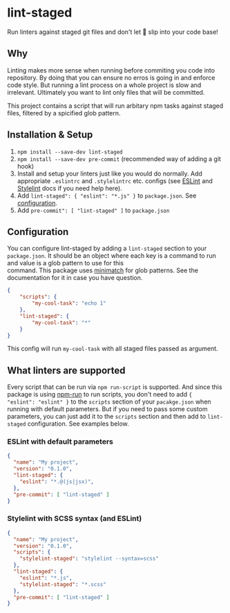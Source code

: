 # lint-staged

Run linters against staged git files and don't let :poop: slip into your code base! 

## Why

Linting makes more sense when running before commiting you code into repository. By doing that you
can ensure no erros is going in and enforce code style. But running a lint process on a whole 
project is slow and irrelevant. Ultimately you want to lint only files that will be committed. 

This project contains a script that will run arbitary npm tasks against staged files, filtered by
a spicified glob pattern.

## Installation & Setup

1. `npm install --save-dev lint-staged`
1. `npm install --save-dev pre-commit` (recommended way of adding a git hook)
1. Install and setup your linters just like you would do normally. Add appropriate `.eslintrc` and `.stylelintrc` etc. configs (see [ESLint](http://eslint.org) and [Stylelint](http://stylelint.io/) docs if you need help here).
1. Add `lint-staged": { "eslint": "*.js" }` to `package.json`. See [configuration](#configuration).
1. Add `pre-commit": [ "lint-staged" ]` to `package.json`

## Configuration

You can configure lint-staged by adding a `lint-staged` section to your `package.json`. It should 
be an object where each key is a command to run and value is a glob pattern to use for this  
command. This package uses [minimatch](https://github.com/isaacs/minimatch) for glob patterns. 
See the documentation for it in case you have question.


```json
{
    "scripts": {
        "my-cool-task": "echo 1"
    },
    "lint-staged": {
        "my-cool-task": "*"
    }
}
```

This config will run `my-cool-task` with all staged files passed as argument.

## What linters are supported

Every script that can be run via `npm run-script` is supported. And since this package is using 
[npm-run](https://github.com/timoxley/npm-run) to run scripts, you don't need to add `{ 
"eslint": "eslint" }` to the `scripts` section of your `pacakge.json` when running with default 
parameters. But if you need to pass some custom parameters, you can just add it to the `scripts` 
section and then add to `lint-staged` configuration. See examples below.

### ESLint with default parameters

```json
{
  "name": "My project",
  "version": "0.1.0",
  "lint-staged": {
    "eslint": "*.@(js|jsx)",
  },
  "pre-commit": [ "lint-staged" ]
}
```

### Stylelint with SCSS syntax (and ESLint)

```json
{
  "name": "My project",
  "version": "0.1.0",
  "scripts": {
    "stylelint-staged": "stylelint --syntax=scss"
  },
  "lint-staged": {
    "eslint": "*.js",
    "stylelint-staged": "*.scss"
  },
  "pre-commit": [ "lint-staged" ]
}
```
